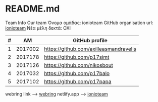 # README.md
Team Info
Our team
Όνομα ομάδας: ionioteam
GitHub organisation url: [ionioteam](https://github.com/ionioteam)
Νέα μέλη δεκτά: ΟΧΙ

| # | ΑΜ | GitHub profile |
| -- | -- | -- |
| 1 | 2017002 | https://github.com/axilleasmandravelis |
| 2 | 2017178 | https://github.com/p17simt |
| 3 | 2017126 | https://github.com/nikosbout |
| 4 | 2017032 | https://github.com/p17balo |
| 5 | 2017102 | https://github.com/p17papa |

webring link --> [webring](https://github.com/ionioteam/webring)
netlify.app --> [ionioteam](https://ionioteam.netlify.app/)
